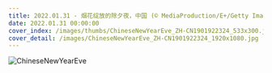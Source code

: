 ```yaml
---
title: 2022.01.31 - 烟花绽放的除夕夜，中国 (© MediaProduction/E+/Getty Images)
date: 2022.01.31 00:00:00
cover_index: /images/thumbs/ChineseNewYearEve_ZH-CN1901922324_533x300.jpg
cover_detail: /images/ChineseNewYearEve_ZH-CN1901922324_1920x1080.jpg
---
```


![ChineseNewYearEve](/images/ChineseNewYearEve_ZH-CN1901922324_1920x1080.jpg)
